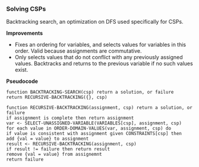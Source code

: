 ### Solving CSPs

Backtracking search, an optimization on DFS used specifically for CSPs.

**Improvements**

- Fixes an ordering for variables, and selects values for variables in this order. Valid because assignments are commutative.
- Only selects values that do not conflict with any previously assigned values. Backtracks and returns to the previous variable if no such values exist.

**Pseudocode**

```
function BACKTRACKING-SEARCH(csp) return a solution, or failure
return RECURSIVE-BACKTRACKING({}, csp)

function RECURSIVE-BACKTRACKING(assignment, csp) return a solution, or failure
if assignment is complete then return assignment
var <- SELECT-UNASSIGNED-VARIABLE(VARIABLES[csp], assignment, csp)
for each value in ORDER-DOMAIN-VALUES(var, assignment, csp) do
if value is consistent with assignment given CONSTRAINTS[csp] then
add {val = value} to assignment
result <- RECURSIVE-BACKTRACKING(assignment, csp)
if result != failure then return result
remove {val = value} from assignemnt
return failure
```


